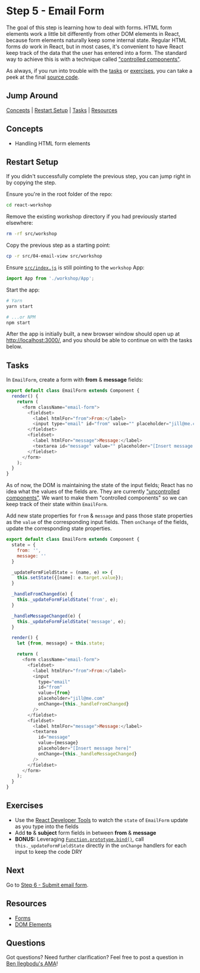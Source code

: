 # Step 5 - Email Form

The goal of this step is learning how to deal with forms. HTML form elements work a little bit differently from other DOM elements in React, because form elements naturally keep some internal state. Regular HTML forms _do_ work in React, but in most cases, it's convenient to have React keep track of the data that the user has entered into a form. The standard way to achieve this is with a technique called ["controlled components"](https://facebook.github.io/react/docs/forms.html#controlled-components).

As always, if you run into trouble with the [tasks](#tasks) or [exercises](#exercises), you can take a peek at the final [source code](./).

## Jump Around

[Concepts](#concepts) | [Restart Setup](#restart-setup) | [Tasks](#tasks) | [Resources](#resources)

## Concepts

- Handling HTML form elements

## Restart Setup

If you didn't successfully complete the previous step, you can jump right in by copying the step.

Ensure you're in the root folder of the repo:

```sh
cd react-workshop
```

Remove the existing workshop directory if you had previously started elsewhere:

```sh
rm -rf src/workshop
```

Copy the previous step as a starting point:

```sh
cp -r src/04-email-view src/workshop
```

Ensure [`src/index.js`](../index.js#L3) is still pointing to the `workshop` App:

```js
import App from './workshop/App';
```

Start the app:

```sh
# Yarn
yarn start

# ...or NPM
npm start
```

After the app is initially built, a new browser window should open up at [http://localhost:3000/](http://localhost:3000/), and you should be able to continue on with the tasks below.

## Tasks

In `EmailForm`, create a form with **from** & **message** fields:

```js
export default class EmailForm extends Component {
  render() {
    return (
      <form className="email-form">
        <fieldset>
          <label htmlFor="from">From:</label>
          <input type="email" id="from" value="" placeholder="jill@me.com" />
        </fieldset>
        <fieldset>
          <label htmlFor="message">Message:</label>
          <textarea id="message" value="" placeholder="[Insert message here]" />
        </fieldset>
      </form>
    );
  }
}
```

As of now, the DOM is maintaining the state of the input fields; React has no idea what the values of the fields are. They are currently ["uncontrolled components"](https://reactjs.org/docs/uncontrolled-components.html). We want to make them "controlled components" so we can keep track of their state within `EmailForm`.

Add new state properties for `from` & `message` and pass those state properties as the `value` of the corresponding input fields. Then `onChange` of the fields, update the corresponding state properties.

```js
export default class EmailForm extends Component {
  state = {
    from: '',
    message: ''
  }

  _updateFormFieldState = (name, e) => {
    this.setState({[name]: e.target.value});
  }

  _handleFromChanged(e) {
    this._updateFormFieldState('from', e);
  }

  _handleMessageChanged(e) {
    this._updateFormFieldState('message', e);
  }

  render() {
    let {from, message} = this.state;

    return (
      <form className="email-form">
        <fieldset>
          <label htmlFor="from">From:</label>
          <input
            type="email"
            id="from"
            value={from}
            placeholder="jill@me.com"
            onChange={this._handleFromChanged}
          />
        </fieldset>
        <fieldset>
          <label htmlFor="message">Message:</label>
          <textarea
            id="message"
            value={message}
            placeholder="[Insert message here]"
            onChange={this._handleMessageChanged}
          />
        </fieldset>
      </form>
    );
  }
}
```


## Exercises

- Use the [React Developer Tools](https://github.com/facebook/react-devtools#installation) to watch the `state` of `EmailForm` update as you type into the fields
- Add **to** & **subject** form fields in between **from** & **message**
- **BONUS:** Leveraging [`Function.prototype.bind()`](https://developer.mozilla.org/en-US/docs/Web/JavaScript/Reference/Global_Objects/Function/bind), call `this._updateFormFieldState` directly in the `onChange` handlers for each input to keep the code DRY

## Next

Go to [Step 6 - Submit email form](../06-submit-email-form/).

## Resources

- [Forms](https://facebook.github.io/react/docs/forms.html)
- [DOM Elements](https://facebook.github.io/react/docs/dom-elements.html)

## Questions

Got questions? Need further clarification? Feel free to post a question in [Ben Ilegbodu's AMA](http://www.benmvp.com/ama/)!
